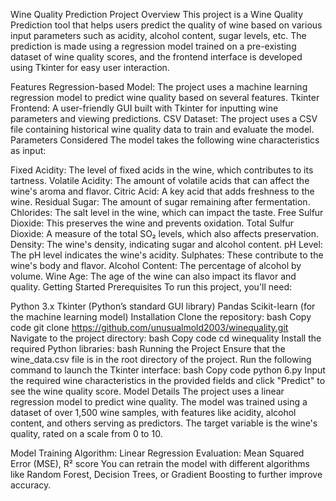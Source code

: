 Wine Quality Prediction
Project Overview
This project is a Wine Quality Prediction tool that helps users predict the quality of wine based on various input parameters such as acidity, alcohol content, sugar levels, etc. The prediction is made using a regression model trained on a pre-existing dataset of wine quality scores, and the frontend interface is developed using Tkinter for easy user interaction.

Features
Regression-based Model: The project uses a machine learning regression model to predict wine quality based on several features.
Tkinter Frontend: A user-friendly GUI built with Tkinter for inputting wine parameters and viewing predictions.
CSV Dataset: The project uses a CSV file containing historical wine quality data to train and evaluate the model.
Parameters Considered
The model takes the following wine characteristics as input:

Fixed Acidity: The level of fixed acids in the wine, which contributes to its tartness.
Volatile Acidity: The amount of volatile acids that can affect the wine's aroma and flavor.
Citric Acid: A key acid that adds freshness to the wine.
Residual Sugar: The amount of sugar remaining after fermentation.
Chlorides: The salt level in the wine, which can impact the taste.
Free Sulfur Dioxide: This preserves the wine and prevents oxidation.
Total Sulfur Dioxide: A measure of the total SO₂ levels, which also affects preservation.
Density: The wine's density, indicating sugar and alcohol content.
pH Level: The pH level indicates the wine's acidity.
Sulphates: These contribute to the wine's body and flavor.
Alcohol Content: The percentage of alcohol by volume.
Wine Age: The age of the wine can also impact its flavor and quality.
Getting Started
Prerequisites
To run this project, you'll need:

Python 3.x
Tkinter (Python’s standard GUI library)
Pandas
Scikit-learn (for the machine learning model)
Installation
Clone the repository:
bash
Copy code
git clone https://github.com/unusualmold2003/winequality.git
Navigate to the project directory:
bash
Copy code
cd winequality
Install the required Python libraries:
bash
Running the Project
Ensure that the wine_data.csv file is in the root directory of the project.
Run the following command to launch the Tkinter interface:
bash
Copy code
python 6.py
Input the required wine characteristics in the provided fields and click "Predict" to see the wine quality score.
Model Details
The project uses a linear regression model to predict wine quality. The model was trained using a dataset of over 1,500 wine samples, with features like acidity, alcohol content, and others serving as predictors. The target variable is the wine's quality, rated on a scale from 0 to 10.

Model Training
Algorithm: Linear Regression
Evaluation: Mean Squared Error (MSE), R² score
You can retrain the model with different algorithms like Random Forest, Decision Trees, or Gradient Boosting to further improve accuracy.
